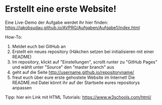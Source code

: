 # Erstellt eine erste Website!

Eine Live-Demo der Aufgabe werdet ihr hier finden: https://jakobsudau.github.io/AVPRG/Aufgaben/Aufgabe1/index.html

How-To:
1. Meldet euch bei GitHub an
2. Erstellt ein neues repository (Häkchen setzen bei initialisieren mit einer README)
3. Im repository, klickt auf "Einstellungen", scrollt runter zu "GitHub Pages" und wählt unter "Source" den "master branch" aus
4. geht auf die Seite http://username.github.io/repositoryname/
5. freut euch über eure erste gehostete Website im Internet! Die README.md Datei könnt ihr auf der Startseite eures repositorys anpassen

Tipp: hier ein Link mit HTML Tutorials: https://www.w3schools.com/html/